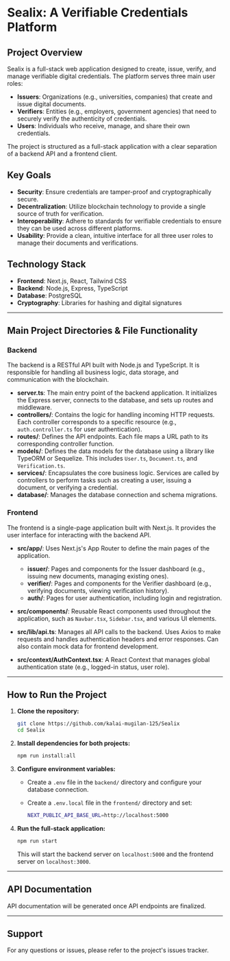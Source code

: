 # Sealix: A Verifiable Credentials Platform

## Project Overview

Sealix is a full-stack web application designed to create, issue, verify, and manage verifiable digital credentials. The platform serves three main user roles:

* **Issuers**: Organizations (e.g., universities, companies) that create and issue digital documents.
* **Verifiers**: Entities (e.g., employers, government agencies) that need to securely verify the authenticity of credentials.
* **Users**: Individuals who receive, manage, and share their own credentials.

The project is structured as a full-stack application with a clear separation of a backend API and a frontend client.

## Key Goals

* **Security**: Ensure credentials are tamper-proof and cryptographically secure.
* **Decentralization**: Utilize blockchain technology to provide a single source of truth for verification.
* **Interoperability**: Adhere to standards for verifiable credentials to ensure they can be used across different platforms.
* **Usability**: Provide a clean, intuitive interface for all three user roles to manage their documents and verifications.

## Technology Stack

* **Frontend**: Next.js, React, Tailwind CSS
* **Backend**: Node.js, Express, TypeScript
* **Database**: PostgreSQL
* **Cryptography**: Libraries for hashing and digital signatures

---

## Main Project Directories & File Functionality

### Backend

The backend is a RESTful API built with Node.js and TypeScript. It is responsible for handling all business logic, data storage, and communication with the blockchain.

* **server.ts**: The main entry point of the backend application. It initializes the Express server, connects to the database, and sets up routes and middleware.
* **controllers/**: Contains the logic for handling incoming HTTP requests. Each controller corresponds to a specific resource (e.g., `auth.controller.ts` for user authentication).
* **routes/**: Defines the API endpoints. Each file maps a URL path to its corresponding controller function.
* **models/**: Defines the data models for the database using a library like TypeORM or Sequelize. This includes `User.ts`, `Document.ts`, and `Verification.ts`.
* **services/**: Encapsulates the core business logic. Services are called by controllers to perform tasks such as creating a user, issuing a document, or verifying a credential.
* **database/**: Manages the database connection and schema migrations.

### Frontend

The frontend is a single-page application built with Next.js. It provides the user interface for interacting with the backend API.

* **src/app/**: Uses Next.js's App Router to define the main pages of the application.

  * **issuer/**: Pages and components for the Issuer dashboard (e.g., issuing new documents, managing existing ones).
  * **verifier/**: Pages and components for the Verifier dashboard (e.g., verifying documents, viewing verification history).
  * **auth/**: Pages for user authentication, including login and registration.
* **src/components/**: Reusable React components used throughout the application, such as `Navbar.tsx`, `Sidebar.tsx`, and various UI elements.
* **src/lib/api.ts**: Manages all API calls to the backend. Uses Axios to make requests and handles authentication headers and error responses. Can also contain mock data for frontend development.
* **src/context/AuthContext.tsx**: A React Context that manages global authentication state (e.g., logged-in status, user role).

---

## How to Run the Project

1. **Clone the repository:**

   ```bash
   git clone https://github.com/kalai-mugilan-125/Sealix
   cd Sealix
   ```

2. **Install dependencies for both projects:**

   ```bash
   npm run install:all
   ```

3. **Configure environment variables:**

   * Create a `.env` file in the `backend/` directory and configure your database connection.
   * Create a `.env.local` file in the `frontend/` directory and set:

     ```bash
     NEXT_PUBLIC_API_BASE_URL=http://localhost:5000
     ```

4. **Run the full-stack application:**

   ```bash
   npm run start
   ```

   This will start the backend server on `localhost:5000` and the frontend server on `localhost:3000`.

---

## API Documentation

API documentation will be generated once API endpoints are finalized.

---

## Support

For any questions or issues, please refer to the project's issues tracker.
